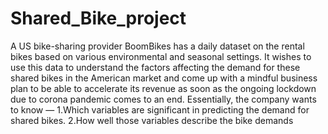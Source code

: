 # Shared_Bike_project
A US bike-sharing provider BoomBikes has a daily dataset on the rental bikes based on various environmental and seasonal settings. It wishes to use this data to understand the factors affecting the demand for these shared bikes in the American market and come up with a mindful business plan to be able to accelerate its revenue as soon as the ongoing lockdown due to corona pandemic comes to an end. Essentially, the company wants to know — 1.Which variables are significant in predicting the demand for shared bikes. 2.How well those variables describe the bike demands
